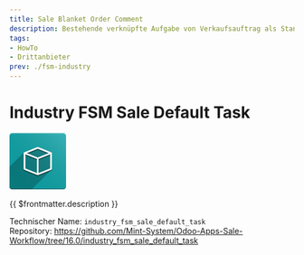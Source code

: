 ```yaml
---
title: Sale Blanket Order Comment
description: Bestehende verknüpfte Aufgabe von Verkaufsauftrag als Standardwert für Aussendienst verwenden. 
tags:
- HowTo
- Drittanbieter
prev: ./fsm-industry
---
```

# Industry FSM Sale Default Task
![icon_oms_box](assets/icon_oms_box.png)

{{ $frontmatter.description }}

Technischer Name: `industry_fsm_sale_default_task`\
Repository: <https://github.com/Mint-System/Odoo-Apps-Sale-Workflow/tree/16.0/industry_fsm_sale_default_task>
